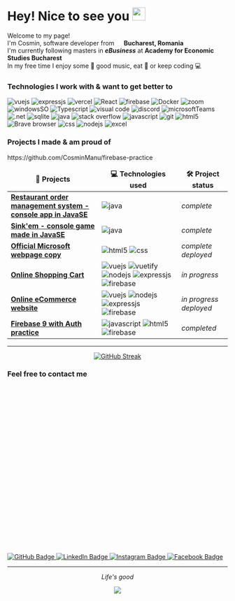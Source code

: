 <h1>Hey! Nice to see you <img src="https://media.giphy.com/media/hvRJCLFzcasrR4ia7z/giphy.gif" width="30"/></h1>

<p>Welcome to my page! 
</br> I'm Cosmin, software developer from <img src="https://cdn-icons-png.flaticon.com/512/197/197542.png" width="14"/> <b>Bucharest, Romania</b> 
</br>I'm currently following masters in <b><i>eBusiness</i></b> at <b>Academy for Economic Studies Bucharest</b>
</br>In my free time I enjoy some 🎹 good music, eat 🍕 or keep coding 💻</p>

<h3>Technologies I work with & want to get better to</h3>
<p>
  <img alt="vuejs" src="https://img.shields.io/badge/Vue.js-35495E?style=flat-square&logo=vue.js&logoColor=4FC08D"/>
  <img alt="expressjs" src="https://img.shields.io/badge/Express.js-404D59?style=flat-square"/>
  <img alt="vercel" src="https://img.shields.io/badge/Vercel-000000?style=flat-square&logo=vercel&logoColor=white"/>
  <img alt="React" src="https://img.shields.io/badge/-React-45b8d8?style=flat-square&logo=react&logoColor=white" />
  <img alt="firebase" src="https://img.shields.io/badge/Firebase-039BE5?style=flat-square&logo=Firebase&logoColor=white"/>
  <img alt="Docker" src="https://img.shields.io/badge/-Docker-46a2f1?style=flat-square&logo=docker&logoColor=white" />
  <img alt="zoom" src="https://img.shields.io/badge/Zoom-2D8CFF?style=flat-square&logo=zoom&logoColor=white" />
  <img alt="windowsSO" src="https://img.shields.io/badge/Windows-0078D6?style=flat-square&logo=windows&logoColor=white"/>  
  <img alt="Typescript" src="https://img.shields.io/badge/-TypeScript-007ACC?style=flat-square&logo=typescript&logoColor=white"/>
  <img alt="visual code" src="https://img.shields.io/badge/Visual_Studio_Code-0078D4?style=flat-sqaure&logo=visual%20studio%20code&logoColor=white"/>
  <img alt="discord" src="https://img.shields.io/badge/Discord-7289DA?style=flat-square&logo=discord&logoColor=white" />
  <img alt="microsoftTeams" src="https://img.shields.io/badge/Microsoft_Teams-6264A7?style=flat-square&logo=microsoft-teams&logoColor=white" />
  <img alt=".net" src="https://img.shields.io/badge/.NET-5C2D91?style=flat-square&logo=.net&logoColor=white"/>
  <img alt="sqlite" src="https://img.shields.io/badge/SQLite-07405E?style=flat-square&logo=sqlite&logoColor=white"/>
  <img alt="java" src="https://img.shields.io/badge/Java-ED8B00?style=flat-square&logo=openjdk&logoColor=white"/>
  <img alt="stack overflow" src="https://aleen42.github.io/badges/src/stackoverflow.svg"/>
  <img alt="javascript" src="https://img.shields.io/badge/JavaScript-F7DF1E?style=flat-square&logo=JavaScript&logoColor=white"/>
  <img alt="git" src="https://img.shields.io/badge/-Git-F05032?style=flat-square&logo=git&logoColor=white" />
  <img alt="html5" src="https://img.shields.io/badge/-HTML5-E34F26?style=flat-square&logo=html5&logoColor=white" />
  <img alt="Brave browser" src="https://img.shields.io/badge/-Brave_Browser-FB542B?style=flat-square&logo=brave&logoColor=white" />
  <img alt="css" src="https://img.shields.io/badge/CSS-239120?&style=flat-square&logo=css3&logoColor=white"/>
  <img alt="nodejs" src="https://img.shields.io/badge/Node.js-43853D?style=flat-square&logo=node.js&logoColor=white"/>
  <img alt="excel" src="https://img.shields.io/badge/Microsoft_Excel-217346?style=flat-square&logo=microsoft-excel&logoColor=white"/>
</p>

<h3>Projects I made & am proud of</h3>
<table>
  <thead align="center">
    <tr border: none;>
      <td><b>🎁 Projects</b></td>
      <td><b>💻 Technologies used</b></td>
      <td><b>🛠️ Project status</b></td>
    </tr>
  </thead>
  <tbody>
    <tr>
      <td><a href="https://github.com/CosminManu/restaurant-management-system"><b>Restaurant order management system - console app in JavaSE</b></a></td>
      <td> <img alt="java" src="https://img.shields.io/badge/Java-ED8B00?style=flat-square&logo=openjdk&logoColor=white"/></td>
      <td><i>complete</i></td>
    </tr>
    <tr>
      <td><a href="https://github.com/CosminManu/SinkShipsGame"><b>Sink'em - console game made in JavaSE</b></a></td>
      <td> <img alt="java" src="https://img.shields.io/badge/Java-ED8B00?style=flat-square&logo=openjdk&logoColor=white"/></td>
      <td><i>complete</i></td>
    </tr>
    <tr>
      <td><a href="https://microsoft-webpage-copy.vercel.app"><b>Official Microsoft webpage copy</b></a></td>
      <td>
        <img alt="html5" src="https://img.shields.io/badge/-HTML5-E34F26?style=flat-square&logo=html5&logoColor=white" />
        <img alt="css" src="https://img.shields.io/badge/CSS-239120?&style=flat-square&logo=css3&logoColor=white">
      </td>
      <td><i>complete deployed</i></td>
    </tr>
    <tr>
      <td><a href="https://github.com/CosminManu/eShoppingCart"><b>Online Shopping Cart</b></td>
      <td>
        <img alt="vuejs" src="https://img.shields.io/badge/Vue.js-35495E?style=flat-square&logo=vue.js&logoColor=4FC08D"/>
        <img alt="vuetify" src="https://img.shields.io/badge/Vuetify-1867C0?style=flat-square"/>
        <img alt="nodejs" src="https://img.shields.io/badge/Node.js-43853D?style=flat-square&logo=node.js&logoColor=white"/>
        <img alt="expressjs" src="https://img.shields.io/badge/Express.js-404D59?style=flat-square">
        <img alt="firebase" src="https://img.shields.io/badge/Firebase-039BE5?style=flat-square&logo=Firebase&logoColor=white"/>
      </td>
      <td><i>in progress</i></td>
    </tr>
    <tr>
      <td><a href="https://e-commerce-site-nine-umber.vercel.app"><b>Online eCommerce website</b></td>
      <td>
        <img alt="vuejs" src="https://img.shields.io/badge/Vue.js-35495E?style=flat-square&logo=vue.js&logoColor=4FC08D"/>
        <img alt="nodejs" src="https://img.shields.io/badge/Node.js-43853D?style=flat-square&logo=node.js&logoColor=white"/>
        <img alt="expressjs" src="https://img.shields.io/badge/Express.js-404D59?style=flat-square">
        <img alt="firebase" src="https://img.shields.io/badge/Firebase-039BE5?style=flat-square&logo=Firebase&logoColor=white"/>
      </td>
      <td><i>in progress deployed</i></td>
    </tr>
    <tr>
      <td><a href="https://github.com/CosminManu/firebase-practice"><b>Firebase 9 with Auth practice</b></td>
      <td>
        <img alt="javascript" src="https://img.shields.io/badge/JavaScript-F7DF1E?style=flat-square&logo=JavaScript&logoColor=white"/>
        <img alt="html5" src="https://img.shields.io/badge/-HTML5-E34F26?style=flat-square&logo=html5&logoColor=white" />
        <img alt="firebase" src="https://img.shields.io/badge/Firebase-039BE5?style=flat-square&logo=Firebase&logoColor=white"/>
      </td>
      <td><i>completed</i></td>
    </tr>
        https://github.com/CosminManu/firebase-practice
<!--    more to come -->
  </tbody>
</table>


------------
<div align="center">
  <a href="https://git.io/streak-stats"><img src="https://github-readme-streak-stats.herokuapp.com?user=CosminManu&theme=dark&hide_border=true" alt="GitHub Streak" /></a>
</div>

<h3>Feel free to contact me</h3>
<div style="margin-top: 400px;">
  
  <a href="https://www.github.com/CosminManu/">
    <img src="https://img.shields.io/badge/GitHub-black?style=for-the-badge&logo=github&logoColor=white" alt="GitHub Badge"/>
  </a>
  <a href="https://www.linkedin.com/in/cosminmanu/">
    <img src="https://img.shields.io/badge/LinkedIn-blue?logo=linkedin&logoColor=white&style=for-the-badge" alt="LinkedIn Badge"/>
  </a>
  <a href="https://www.instagram.com/cosmin.manu31">
    <img src="https://img.shields.io/badge/Instagram-E1306C?style=for-the-badge&logo=instagram&logoColor=white" alt="Instagram Badge"/>
  </a>
  <a href="https://www.facebook.com/cosmin.manu31">
    <img src="https://img.shields.io/badge/Facebook-blue?style=for-the-badge&logo=facebook&logoColor=white" alt="Facebook Badge"/>  
  </a>
</div>

------------

<p align="center"> <i>Life's good</i></p>

<div align="center">
  <img src="https://komarev.com/ghpvc/?username=CosminManu&color=green">
</div>

<!--
**CosminManu/CosminManu** is a ✨ _special_ ✨ repository because its `README.md` (this file) appears on your GitHub profile.

Here are some ideas to get you started:

- 🔭 I’m currently working on ...
- 🌱 I’m currently learning ...
- 👯 I’m looking to collaborate on ...
- 🤔 I’m looking for help with ...
- 💬 Ask me about ...
- 📫 How to reach me: ...
- 😄 Pronouns: ...
- ⚡ Fun fact: ...
-->
